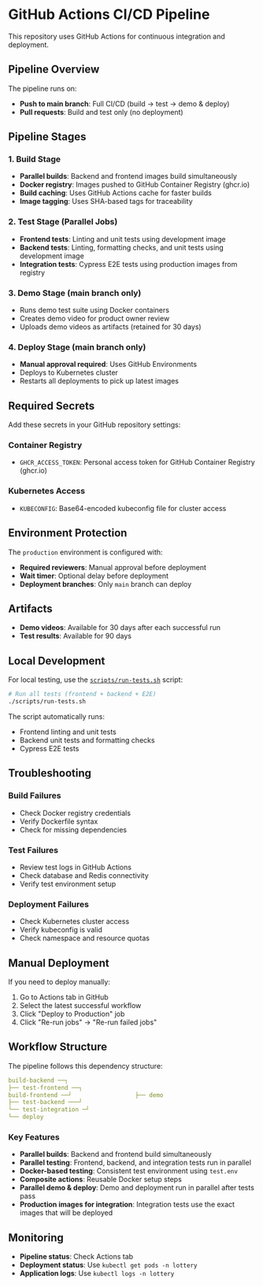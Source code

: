 # GitHub Actions CI/CD Pipeline

This repository uses GitHub Actions for continuous integration and deployment.

## Pipeline Overview

The pipeline runs on:

- **Push to main branch**: Full CI/CD (build → test → demo & deploy)
- **Pull requests**: Build and test only (no deployment)

## Pipeline Stages

### 1. Build Stage

- **Parallel builds**: Backend and frontend images build simultaneously
- **Docker registry**: Images pushed to GitHub Container Registry (ghcr.io)
- **Build caching**: Uses GitHub Actions cache for faster builds
- **Image tagging**: Uses SHA-based tags for traceability

### 2. Test Stage (Parallel Jobs)

- **Frontend tests**: Linting and unit tests using development image
- **Backend tests**: Linting, formatting checks, and unit tests using development image
- **Integration tests**: Cypress E2E tests using production images from registry

### 3. Demo Stage (main branch only)

- Runs demo test suite using Docker containers
- Creates demo video for product owner review
- Uploads demo videos as artifacts (retained for 30 days)

### 4. Deploy Stage (main branch only)

- **Manual approval required**: Uses GitHub Environments
- Deploys to Kubernetes cluster
- Restarts all deployments to pick up latest images

## Required Secrets

Add these secrets in your GitHub repository settings:

### Container Registry

- `GHCR_ACCESS_TOKEN`: Personal access token for GitHub Container Registry (ghcr.io)

### Kubernetes Access

- `KUBECONFIG`: Base64-encoded kubeconfig file for cluster access

## Environment Protection

The `production` environment is configured with:

- **Required reviewers**: Manual approval before deployment
- **Wait timer**: Optional delay before deployment
- **Deployment branches**: Only `main` branch can deploy

## Artifacts

- **Demo videos**: Available for 30 days after each successful run
- **Test results**: Available for 90 days

## Local Development

For local testing, use the [`scripts/run-tests.sh`](../../scripts/run-tests.sh) script:

```bash
# Run all tests (frontend + backend + E2E)
./scripts/run-tests.sh
```

The script automatically runs:

- Frontend linting and unit tests
- Backend unit tests and formatting checks
- Cypress E2E tests

## Troubleshooting

### Build Failures

- Check Docker registry credentials
- Verify Dockerfile syntax
- Check for missing dependencies

### Test Failures

- Review test logs in GitHub Actions
- Check database and Redis connectivity
- Verify test environment setup

### Deployment Failures

- Check Kubernetes cluster access
- Verify kubeconfig is valid
- Check namespace and resource quotas

## Manual Deployment

If you need to deploy manually:

1. Go to Actions tab in GitHub
2. Select the latest successful workflow
3. Click "Deploy to Production" job
4. Click "Re-run jobs" → "Re-run failed jobs"

## Workflow Structure

The pipeline follows this dependency structure:

```yaml
build-backend ──┐
├── test-frontend ──┐
build-frontend ──┘                  ├── demo
├── test-backend ───┘
└── test-integration ─┘
└── deploy
```

### Key Features

- **Parallel builds**: Backend and frontend build simultaneously
- **Parallel testing**: Frontend, backend, and integration tests run in parallel
- **Docker-based testing**: Consistent test environment using `test.env`
- **Composite actions**: Reusable Docker setup steps
- **Parallel demo & deploy**: Demo and deployment run in parallel after tests pass
- **Production images for integration**: Integration tests use the exact images that will be deployed

## Monitoring

- **Pipeline status**: Check Actions tab
- **Deployment status**: Use `kubectl get pods -n lottery`
- **Application logs**: Use `kubectl logs -n lottery`
